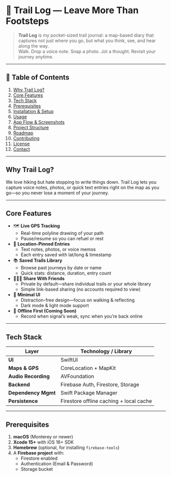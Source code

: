 # 🌲 Trail Log — Leave More Than Footsteps

> **Trail Log** is my pocket-sized trail journal: a map-based diary that captures not just where you go, but what you think, see, and hear along the way.  
> Walk. Drop a voice note. Snap a photo. Jot a thought. Revisit your journey anytime.

---

## 🧭 Table of Contents

1. [Why Trail Log?](#why-trail-log)  
2. [Core Features](#core-features)  
3. [Tech Stack](#tech-stack)  
4. [Prerequisites](#prerequisites)  
5. [Installation & Setup](#installation--setup)  
6. [Usage](#usage)  
7. [App Flow & Screenshots](#app-flow--screenshots)  
8. [Project Structure](#project-structure)  
9. [Roadmap](#roadmap)  
10. [Contributing](#contributing)  
11. [License](#license)  
12. [Contact](#contact)

---

## Why Trail Log?

We love hiking but hate stopping to write things down. Trail Log lets you capture voice notes, photos, or quick text entries right on the map as you go—so you never lose a moment of your journey.

---

## Core Features

- 🗺 **Live GPS Tracking**  
  - Real-time polyline drawing of your path  
  - Pause/resume so you can refuel or rest  
- 📍 **Location-Pinned Entries**  
  - Text notes, photos, or voice memos  
  - Each entry saved with lat/long & timestamp  
- 📚 **Saved Trails Library**  
  - Browse past journeys by date or name  
  - Quick stats: distance, duration, entry count  
- 🧑‍🤝‍🧑 **Share With Friends**  
  - Private by default—share individual trails or your whole library  
  - Simple link-based sharing (no accounts required to view)  
- 🎨 **Minimal UI**  
  - Distraction-free design—focus on walking & reflecting  
  - Dark mode & light mode support  
- 📶 **Offline First (Coming Soon)**  
  - Record when signal’s weak, sync when you’re back online  

---

## Tech Stack

| Layer             | Technology / Library                   |
|-------------------|----------------------------------------|
| **UI**            | SwiftUI                                |
| **Maps & GPS**    | CoreLocation + MapKit                  |
| **Audio Recording** | AVFoundation                         |
| **Backend**       | Firebase Auth, Firestore, Storage      |
| **Dependency Mgmt** | Swift Package Manager                |
| **Persistence**   | Firestore offline caching + local cache|

---

## Prerequisites

1. **macOS** (Monterey or newer)  
2. **Xcode 15+** with iOS 16+ SDK  
3. **Homebrew** (optional, for installing `firebase-tools`)  
4. A **Firebase project** with:  
   - Firestore enabled  
   - Authentication (Email & Password)  
   - Storage bucket  
